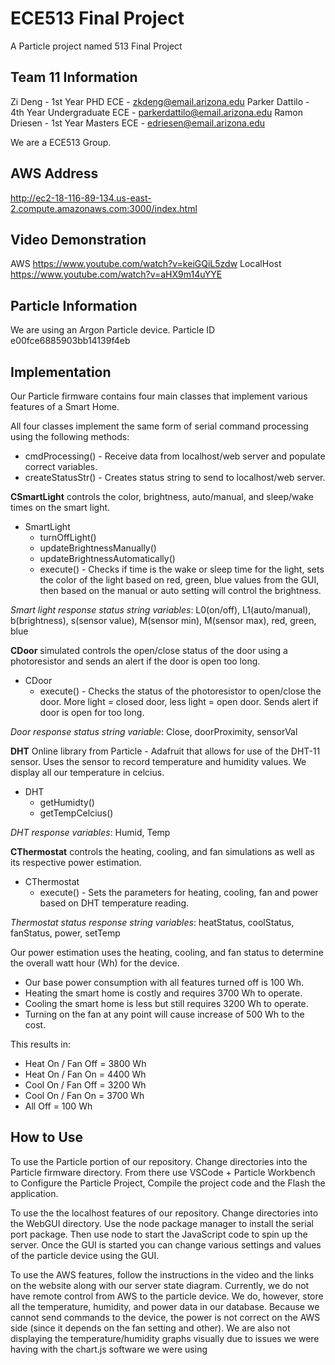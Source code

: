 # ECE513 Final Project

A Particle project named 513 Final Project

## Team 11 Information
Zi Deng - 1st Year PHD ECE - zkdeng@email.arizona.edu
Parker Dattilo - 4th Year Undergraduate ECE - parkerdattilo@email.arizona.edu
Ramon Driesen - 1st Year Masters ECE - edriesen@email.arizona.edu

We are a ECE513 Group.

## AWS Address
http://ec2-18-116-89-134.us-east-2.compute.amazonaws.com:3000/index.html

## Video Demonstration
AWS
https://www.youtube.com/watch?v=keiGQiL5zdw
LocalHost
https://www.youtube.com/watch?v=aHX9m14uYYE

## Particle Information
We are using an Argon Particle device. Particle ID e00fce6885903bb14139f4eb

## Implementation
Our Particle firmware contains four main classes that implement various features of a Smart Home.

All four classes implement the same form of serial command processing using the following methods:
- cmdProcessing() - Receive data from localhost/web server and populate correct variables.
- createStatusStr() - Creates status string to send to localhost/web server.

**CSmartLight** controls the color, brightness, auto/manual, and sleep/wake times on the smart light.
- SmartLight
  - turnOffLight()
  - updateBrightnessManually()
  - updateBrightnessAutomatically()
  - execute() - Checks if time is the wake or sleep time for the light, sets the color of the light based on red, green, blue values from the GUI, then based on the manual or auto setting will control the brightness.

*Smart light response status string variables*: L0(on/off), L1(auto/manual), b(brightness), s(sensor value), M(sensor min), M(sensor max), red, green, blue

**CDoor** simulated controls the open/close status of the door using a photoresistor and sends an alert if the door is open too long.
- CDoor
  - execute() - Checks the status of the photoresistor to open/close the door. More light = closed door, less light = open door. Sends alert if door is open for too long.

*Door response status string variable*: Close, doorProximity, sensorVal

**DHT** Online library from Particle - Adafruit that allows for use of the DHT-11 sensor. Uses the sensor to record temperature and humidity values. We display all our temperature in celcius.
- DHT
  - getHumidty()
  - getTempCelcius()

*DHT response variables*: Humid, Temp

**CThermostat** controls the heating, cooling, and fan simulations as well as its respective power estimation.
- CThermostat
  - execute() - Sets the parameters for heating, cooling, fan and power based on DHT temperature reading.

*Thermostat status response string variables*: heatStatus, coolStatus, fanStatus, power, setTemp

Our power estimation uses the heating, cooling, and fan status to determine the overall watt hour (Wh) for the device.
- Our base power consumption with all features turned off is 100 Wh.
- Heating the smart home is costly and requires 3700 Wh to operate.
- Cooling the smart home is less but still requires 3200 Wh to operate.
- Turning on the fan at any point will cause increase of 500 Wh to the cost.

This results in:
- Heat On / Fan Off = 3800 Wh
- Heat On / Fan On = 4400 Wh
- Cool On / Fan Off = 3200 Wh
- Cool On / Fan On = 3700 Wh
- All Off = 100 Wh

## How to Use
To use the Particle portion of our repository. Change directories into the Particle firmware directory. From there use VSCode + Particle Workbench to Configure the Particle Project, Compile the project code and the Flash the application.

To use the the localhost features of our repository. Change directories into the WebGUI directory. Use the node package manager to install the serial port package. Then use node to start the JavaScript code to spin up the server. Once the GUI is started you can change various settings and values of the particle device using the GUI.

To use the AWS features, follow the instructions in the video and the links on the website along with our server state diagram. Currently, we do not have remote control from AWS to the particle device. We do, however, store all the temperature, humidity, and power data in our database. Because we cannot send commands to the device, the power is not correct on the AWS side (since it depends on the fan setting and other). We are also not displaying the temperature/humidity graphs visually due to issues we were having with the chart.js software we were using
